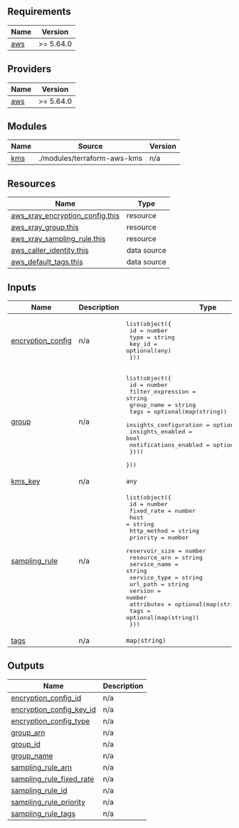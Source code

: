 ## Requirements

| Name | Version |
|------|---------|
| <a name="requirement_aws"></a> [aws](#requirement\_aws) | >= 5.64.0 |

## Providers

| Name | Version |
|------|---------|
| <a name="provider_aws"></a> [aws](#provider\_aws) | >= 5.64.0 |

## Modules

| Name | Source | Version |
|------|--------|---------|
| <a name="module_kms"></a> [kms](#module\_kms) | ./modules/terraform-aws-kms | n/a |

## Resources

| Name | Type |
|------|------|
| [aws_xray_encryption_config.this](https://registry.terraform.io/providers/hashicorp/aws/latest/docs/resources/xray_encryption_config) | resource |
| [aws_xray_group.this](https://registry.terraform.io/providers/hashicorp/aws/latest/docs/resources/xray_group) | resource |
| [aws_xray_sampling_rule.this](https://registry.terraform.io/providers/hashicorp/aws/latest/docs/resources/xray_sampling_rule) | resource |
| [aws_caller_identity.this](https://registry.terraform.io/providers/hashicorp/aws/latest/docs/data-sources/caller_identity) | data source |
| [aws_default_tags.this](https://registry.terraform.io/providers/hashicorp/aws/latest/docs/data-sources/default_tags) | data source |

## Inputs

| Name | Description | Type | Default | Required |
|------|-------------|------|---------|:--------:|
| <a name="input_encryption_config"></a> [encryption\_config](#input\_encryption\_config) | n/a | <pre>list(object({<br>    id     = number<br>    type   = string<br>    key_id = optional(any)<br>  }))</pre> | `[]` | no |
| <a name="input_group"></a> [group](#input\_group) | n/a | <pre>list(object({<br>    id                = number<br>    filter_expression = string<br>    group_name        = string<br>    tags              = optional(map(string))<br>    insights_configuration = optional(list(object({<br>      insights_enabled      = bool<br>      notifications_enabled = optional(bool)<br>    })))<br>  }))</pre> | `[]` | no |
| <a name="input_kms_key"></a> [kms\_key](#input\_kms\_key) | n/a | `any` | n/a | yes |
| <a name="input_sampling_rule"></a> [sampling\_rule](#input\_sampling\_rule) | n/a | <pre>list(object({<br>    id             = number<br>    fixed_rate     = number<br>    host           = string<br>    http_method    = string<br>    priority       = number<br>    reservoir_size = number<br>    resource_arn   = string<br>    service_name   = string<br>    service_type   = string<br>    url_path       = string<br>    version        = number<br>    attributes     = optional(map(string))<br>    tags           = optional(map(string))<br>  }))</pre> | `[]` | no |
| <a name="input_tags"></a> [tags](#input\_tags) | n/a | `map(string)` | `{}` | no |

## Outputs

| Name | Description |
|------|-------------|
| <a name="output_encryption_config_id"></a> [encryption\_config\_id](#output\_encryption\_config\_id) | n/a |
| <a name="output_encryption_config_key_id"></a> [encryption\_config\_key\_id](#output\_encryption\_config\_key\_id) | n/a |
| <a name="output_encryption_config_type"></a> [encryption\_config\_type](#output\_encryption\_config\_type) | n/a |
| <a name="output_group_arn"></a> [group\_arn](#output\_group\_arn) | n/a |
| <a name="output_group_id"></a> [group\_id](#output\_group\_id) | n/a |
| <a name="output_group_name"></a> [group\_name](#output\_group\_name) | n/a |
| <a name="output_sampling_rule_arn"></a> [sampling\_rule\_arn](#output\_sampling\_rule\_arn) | n/a |
| <a name="output_sampling_rule_fixed_rate"></a> [sampling\_rule\_fixed\_rate](#output\_sampling\_rule\_fixed\_rate) | n/a |
| <a name="output_sampling_rule_id"></a> [sampling\_rule\_id](#output\_sampling\_rule\_id) | n/a |
| <a name="output_sampling_rule_priority"></a> [sampling\_rule\_priority](#output\_sampling\_rule\_priority) | n/a |
| <a name="output_sampling_rule_tags"></a> [sampling\_rule\_tags](#output\_sampling\_rule\_tags) | n/a |
